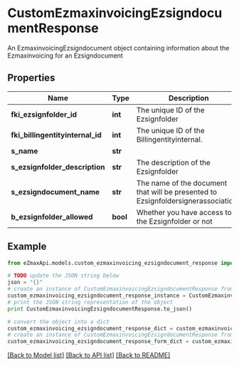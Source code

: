 # CustomEzmaxinvoicingEzsigndocumentResponse

An EzmaxinvoicingEzsigndocument object containing information about the Ezmaxinvoicing for an Ezsigndocument

## Properties

Name | Type | Description | Notes
------------ | ------------- | ------------- | -------------
**fki_ezsignfolder_id** | **int** | The unique ID of the Ezsignfolder | 
**fki_billingentityinternal_id** | **int** | The unique ID of the Billingentityinternal. | [optional] 
**s_name** | **str** |  | 
**s_ezsignfolder_description** | **str** | The description of the Ezsignfolder | 
**s_ezsigndocument_name** | **str** | The name of the document that will be presented to Ezsignfoldersignerassociations | 
**b_ezsignfolder_allowed** | **bool** | Whether you have access to the Ezsignfolder or not | 

## Example

```python
from eZmaxApi.models.custom_ezmaxinvoicing_ezsigndocument_response import CustomEzmaxinvoicingEzsigndocumentResponse

# TODO update the JSON string below
json = "{}"
# create an instance of CustomEzmaxinvoicingEzsigndocumentResponse from a JSON string
custom_ezmaxinvoicing_ezsigndocument_response_instance = CustomEzmaxinvoicingEzsigndocumentResponse.from_json(json)
# print the JSON string representation of the object
print CustomEzmaxinvoicingEzsigndocumentResponse.to_json()

# convert the object into a dict
custom_ezmaxinvoicing_ezsigndocument_response_dict = custom_ezmaxinvoicing_ezsigndocument_response_instance.to_dict()
# create an instance of CustomEzmaxinvoicingEzsigndocumentResponse from a dict
custom_ezmaxinvoicing_ezsigndocument_response_form_dict = custom_ezmaxinvoicing_ezsigndocument_response.from_dict(custom_ezmaxinvoicing_ezsigndocument_response_dict)
```
[[Back to Model list]](../README.md#documentation-for-models) [[Back to API list]](../README.md#documentation-for-api-endpoints) [[Back to README]](../README.md)


